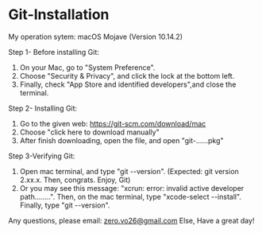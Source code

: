 # Git-Installation
My operation sytem: macOS Mojave (Version 10.14.2)

Step 1- Before installing Git:
1. On your Mac, go to "System Preference".
2. Choose "Security & Privacy", and click the lock at the bottom left.
3. Finally, check "App Store and identified developers",and close the terminal.

Step 2- Installing Git:
1. Go to the given web: https://git-scm.com/download/mac
2. Choose "click here to download manually"
3. After finish downloading, open the file, and open "git-......pkg"

Step 3-Verifying Git:
1. Open mac terminal, and type "git --version". (Expected: git version 2.xx.x. Then, congrats. Enjoy, Git)
2. Or you may see this message: "xcrun: error: invalid active developer path........". Then, on the mac terminal, type "xcode-select --install". Finally, type "git --version". 

Any questions, please email: zero.vo26@gmail.com
Else, Have a great day!

